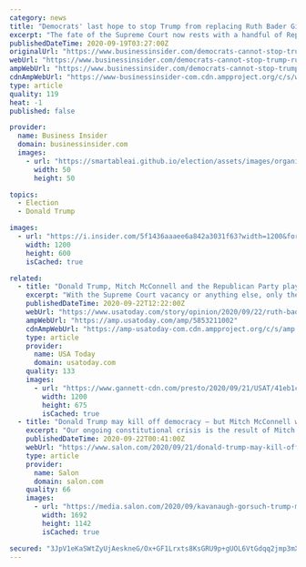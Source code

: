 ```yaml
---
category: news
title: "Democrats' last hope to stop Trump from replacing Ruth Bader Ginsburg rests with a handful of Republican senators"
excerpt: "The fate of the Supreme Court now rests with a handful of Republican senators who could stop Trump and McConnell from forcing a confirmation."
publishedDateTime: 2020-09-19T03:27:00Z
originalUrl: "https://www.businessinsider.com/democrats-cannot-stop-trump-ruth-bader-ginsburg-republicans-break-ranks-2020-9"
webUrl: "https://www.businessinsider.com/democrats-cannot-stop-trump-ruth-bader-ginsburg-republicans-break-ranks-2020-9"
ampWebUrl: "https://www.businessinsider.com/democrats-cannot-stop-trump-ruth-bader-ginsburg-republicans-break-ranks-2020-9?amp"
cdnAmpWebUrl: "https://www-businessinsider-com.cdn.ampproject.org/c/s/www.businessinsider.com/democrats-cannot-stop-trump-ruth-bader-ginsburg-republicans-break-ranks-2020-9?amp"
type: article
quality: 119
heat: -1
published: false

provider:
  name: Business Insider
  domain: businessinsider.com
  images:
    - url: "https://smartableai.github.io/election/assets/images/organizations/businessinsider.com-50x50.jpg"
      width: 50
      height: 50

topics:
  - Election
  - Donald Trump

images:
  - url: "https://i.insider.com/5f1436aaaee6a842a3031f63?width=1200&format=jpeg"
    width: 1200
    height: 600
    isCached: true

related:
  - title: "Donald Trump, Mitch McConnell and the Republican Party play victims. Don't let them."
    excerpt: "With the Supreme Court vacancy or anything else, only the Republicans think rules, honesty and comity are for suckers. Stop engaging in both-sidesism."
    publishedDateTime: 2020-09-22T12:22:00Z
    webUrl: "https://www.usatoday.com/story/opinion/2020/09/22/ruth-bader-ginsburg-court-seat-victim-republican-warfare-column/5853211002/"
    ampWebUrl: "https://amp.usatoday.com/amp/5853211002"
    cdnAmpWebUrl: "https://amp-usatoday-com.cdn.ampproject.org/c/s/amp.usatoday.com/amp/5853211002"
    type: article
    provider:
      name: USA Today
      domain: usatoday.com
    quality: 133
    images:
      - url: "https://www.gannett-cdn.com/presto/2020/09/21/USAT/41eb1c5a-5220-4171-9828-39716c7240c6-AFP_AFP_8QA7YJ.jpg?auto=webp&crop=5567,3132,x0,y0&format=pjpg&width=1200"
        width: 1200
        height: 675
        isCached: true
  - title: "Donald Trump may kill off democracy — but Mitch McConnell was the real murderer"
    excerpt: "Our ongoing constitutional crisis is the result of Mitch McConnell's sinister plot to take over the federal courts"
    publishedDateTime: 2020-09-22T00:41:00Z
    webUrl: "https://www.salon.com/2020/09/21/donald-trump-may-kill-off-democracy--but-mitch-mcconnell-was-the-real-murderer/"
    type: article
    provider:
      name: Salon
      domain: salon.com
    quality: 66
    images:
      - url: "https://media.salon.com/2020/09/kavanaugh-gorsuch-trump-mcconnell-0921201.jpg"
        width: 1692
        height: 1142
        isCached: true

secured: "3JpV1eKaSWtZyUjAeskneG/Ox+GF1Lrxts8KsGRU9p+gUOL6VtGdqq2jmp3mXObNeENsVX9oEu9nwbYKvCAg6mCFdn3jOZkR9AwilEmmOWsvgUi28QfI9U6bKDigjyTYPLMNGVHvWxeZ1Q8w4QXs4JoNWAhI7ZGjARjk7BCcSyJcajdyVBqvslSUabA6sIWsXnf9WHxVFIxZVr9kCZLNfy5tJwqI8TvUVVrxQ5PL3vZ0fD5xo2wNoM8xrzM8UIBvenwMdmv/WSOMq19tKiwCZvgSVWLiFH32OgkcBNVxgRmfhXsxD8Z/v8ilLySczVxya5dhjn5F7lLfhHig9zyqSkLm8D1DtFz2f7vo6vppefc=;4JKgY/hsh/IHVVD7SBqPWw=="
---
```


